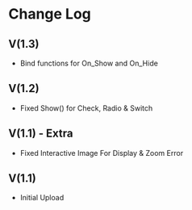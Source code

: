# Change Log

## V(1.3)
- Bind functions for On_Show and On_Hide

## V(1.2)
- Fixed Show() for Check, Radio & Switch

## V(1.1) - Extra
- Fixed Interactive Image For Display & Zoom Error

## V(1.1)
- Initial Upload
